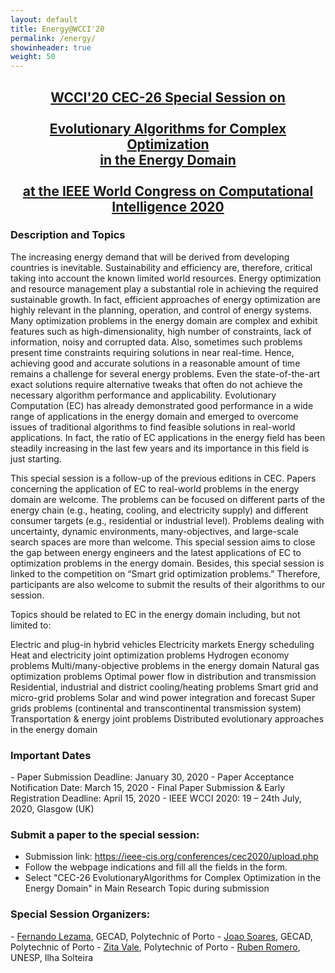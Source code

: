 ```yaml
---
layout: default
title: Energy@WCCI'20
permalink: /energy/
showinheader: true
weight: 50
---
```

<center>
<h2><b><a href="http://www.gecad.isep.ipp.pt/ERM-competitions/ss2020/">WCCI'20 CEC-26 Special Session on<br><br>Evolutionary Algorithms for Complex Optimization<br>in the Energy Domain<br><br>at ​the IEEE World Congress on Computational Intelligence 2020</a></b></h2>

<!-- <h3><a href="{{ site.baseurl }}/assets/SmartEA-CfP.pdf">Call for submissions as PDF</a></h3> -->

</center>

<h3><b>Description and Topics</b></h3>


The increasing energy demand that will be derived from developing countries is inevitable. Sustainability and efficiency are, therefore, critical taking into account the known limited world resources. Energy optimization and resource management play a substantial role in achieving the required sustainable growth. In fact, efficient approaches of energy optimization are highly relevant in the planning, operation, and control of energy systems. Many optimization problems in the energy domain are complex and exhibit features such as high-dimensionality, high number of constraints, lack of information, noisy and corrupted data. Also, sometimes such problems present time constraints requiring solutions in near real-time. Hence, achieving good and accurate solutions in a reasonable amount of time remains a challenge for several energy problems. Even the state-of-the-art exact solutions require alternative tweaks that often do not achieve the necessary algorithm performance and applicability. Evolutionary Computation (EC) has already demonstrated good performance in a wide range of applications in the energy domain and emerged to overcome issues of traditional algorithms to find feasible solutions in real-world applications. In fact, the ratio of EC applications in the energy field has been steadily increasing in the last few years and its importance in this field is just starting.

This special session is a follow-up of the previous editions in CEC. Papers concerning the application of EC to real-world problems in the energy domain are welcome. The problems can be focused on different parts of the energy chain (e.g., heating, cooling, and electricity supply) and different consumer targets (e.g., residential or industrial level). Problems dealing with uncertainty, dynamic environments, many-objectives, and large-scale search spaces are more than welcome. This special session aims to close the gap between energy engineers and the latest applications of EC to optimization problems in the energy domain. Besides, this special session is linked to the competition on “Smart grid optimization problems.” Therefore, participants are also welcome to submit the results of their algorithms to our session.

Topics should be related to EC in the energy domain including, but not limited to:

Electric and plug-in hybrid vehicles
Electricity markets
Energy scheduling
Heat and electricity joint optimization problems
Hydrogen economy problems
Multi/many-objective problems in the energy domain
Natural gas optimization problems
Optimal power flow in distribution and transmission
Residential, industrial and district cooling/heating problems
Smart grid and micro-grid problems
Solar and wind power integration and forecast
Super grids problems (continental and transcontinental transmission system)
Transportation & energy joint problems
Distributed evolutionary approaches in the energy domain


<h3><b>Important Dates</b></h3>
- Paper Submission Deadline: January 30, 2020
- Paper Acceptance Notification Date: March 15, 2020
- Final Paper Submission & Early Registration Deadline: April 15, 2020
- IEEE WCCI 2020: 19 – 24th July, 2020, Glasgow (UK)


<h3><b>Submit a paper to the special session:</b></h3>

- Submission link: <a href="https://ieee-cis.org/conferences/cec2020/upload.php">https://ieee-cis.org/conferences/cec2020/upload.php</a>
- Follow the webpage indications and fill all the fields in the form.
- Select "CEC-26 EvolutionaryAlgorithms for Complex Optimization in the Energy Domain" in Main Research Topic during submission



<h3><b>Special Session Organizers:</b></h3>
- <a href="mailto:flz@isep.ipp.pt">Fernando Lezama</a>, GECAD, Polytechnic of Porto
- <a href="mailto:jan@isep.ipp.pt">Joao Soares</a>, GECAD, Polytechnic of Porto
- <a href="mailto:zav@isep.ipp.pt">Zita Vale</a>, Polytechnic of Porto
- <a href="mailto:ruben@dee.feis.unesp.br">Ruben Romero</a>, UNESP, Ilha Solteira





